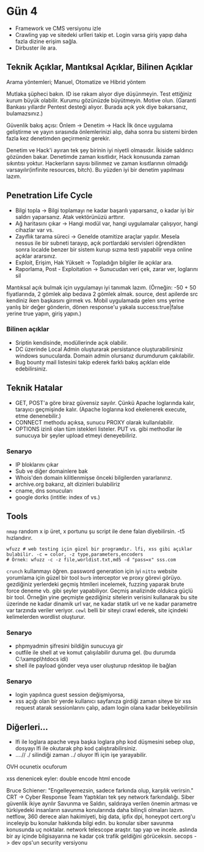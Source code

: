 # Gün 4
- Framework ve CMS versiyonu izle
- Crawling yap ve sitedeki urlleri takip et. Login varsa giriş yapıp daha fazla dizine erişim sağla.
- Dirbuster ile ara.

## Teknik Açıklar, Mantıksal Açıklar, Bilinen Açıklar
Arama yöntemleri; Manuel, Otomatize ve Hibrid yöntem 

Mutlaka şüpheci bakın. ID ise rakam alıyor diye düşünmeyin.
Test ettiğiniz kurum büyük olabilir. Kurumu gözünüzde büyütmeyin. Motive olun. (Garanti Bankası yıllardır Pentest desteği alıyor. Burada açık yok diye bakarsanız, bulamazsınız.)

Güvenlik bakış açısı:
Önlem -> Denetim -> Hack
İlk önce uygulama geliştirme ve yayın sırasında önlemlerinizi alıp, daha sonra bu sistemi birden fazla kez denetimden geçirmeniz gerekir.

Denetim ve Hack'i ayıran tek şey birinin iyi niyetli olmasıdır. İkiside saldırıcı gözünden bakar. Denetimde zaman kısıtlıdır, Hack konusunda zaman sıkıntısı yoktur. Hackerların sayısı bilinmez ve zaman kısıtlarının olmadığı varsayılır(infinite resources, bitch). Bu yüzden iyi bir denetim yapılması lazım.

## Penetration Life Cycle
- Bilgi topla -> Bilgi toplamayı ne kadar başarılı yaparsanız, o kadar iyi bir saldırı yaparsanız. Atak vektörünüzü arttırır.
- Ağ haritasını çıkar -> Hangi modül var, hangi uygulamalar çalışıyor, hangi cihazlar var vs.
- Zayıflık tarama süreci -> Genelde otamitize araçlar yapılır. Mesela nessus ile bir subneti tarayıp, açık portlardaki servisleri öğrendikten sonra localde benzer bir sistem kurup sızma testi yapabilir veya online açıklar ararsınız.
- Exploit, Erişim, Hak Yükselt -> Topladığın bilgiler ile açıklar ara.
- Raporlama, Post - Exploitation -> Sunucudan veri çek, zarar ver, loglarını sil 

Mantıksal açık bulmak için uygulamayı iyi tanımak lazım. (Örneğin: -50 + 50 fiyatlarında, 2 gömlek alıp bedava 2 gömlek almak. source, dest apilerde src kendiniz iken başkasını girmek vs. Mobil uygulamada gelen sms yerine yanlış bir değer gönderin, dönen response'u yakala success:true|false yerine true yapın, giriş yapın.)

### Bilinen açıklar
- Sriptin kendisinde, modüllerinde açık olabilir.	
- DC üzerinde Local Admin oluşturarak persistance oluşturabilirsiniz windows sunucularda. Domain admin olursanız durumdurum çakılabilir.
- Bug bounty mail listesini takip ederek farklı bakış açıkları elde edebilirsiniz.

## Teknik Hatalar
- GET, POST'a göre biraz güvensiz sayılır. Çünkü Apache loglarında kalır, tarayıcı geçmişinde kalır. (Apache loglarına kod ekelenerek execute, etme denenebilir.)
- CONNECT methodu açıksa, sunucu PROXY olarak kullanılabilir.
- OPTIONS izinli olan tüm istekleri listeler. PUT vs. gibi methodlar ile sunucuya bir şeyler upload etmeyi deneyebiliriz.

### Senaryo
- IP bloklarını çıkar
- Sub ve diğer domainlere bak
- Whois'den domain kilitlenmişse önceki bilgilerden yararlanırız.
- archive.org bakarız, alt dizinleri bulabiliriz
- cname, dns sonucuları	
- google dorks (intitle: index of vs.)
	
## Tools
`nmap` random x ip üret, x portunu şu script ile dene falan diyebilirsin. -t5 hızlandırır.
```
wfuzz # web testing için güzel bir programdır. lfi, xss gibi açıklar bulabilir. -c = color, -z type,parameters,encoders
# Örnek: wfuzz -c -z file,worldist.txt,md5 -d "pass=x" sss.com
```
`crunch` kullanmayı öğren. password generation için iyi
`nitto` website yorumlama için güzel bir tool
`burb` interceptor ve proxy görevi görüyo. gezdiğiniz yerlerdeki geçmiş htmlleri incelemek, fuzzing yaparak brute force deneme vb. gibi şeyler yapabiliyor. Geçmiş analizinde oldukca güçlü bir tool. Örneğin yine geçmişte gezdiğiniz sitelerin verisini kullanarak bu site üzerinde ne kadar dinamik url var, ne kadar statik url ve ne kadar parametre var tarzında veriler veriyor.
`cewl` belli bir siteyi crawl ederek, site içindeki kelimelerden wordlist oluşturur.

### Senaryo
- phpmyadmin şifresini bildiğin sunucuya gir
- outfile ile shell at ve komut çalışılabilir duruma gel. (bu durumda C:\xampp\htdocs idi)
- shell ile payload gönder veya user oluşturup rdesktop ile bağlan

### Senaryo
- login yapılınca guest session değişmiyorsa,
- xss açığı olan bir yerde kullanıcı sayfanıza girdiği zaman siteye bir xss request atarak sessionlarını çalıp, adam login olana kadar bekleyebilirsin

## Diğerleri...
- lfi ile loglara apache veya başka loglara php kod düşmesini sebep olup, dosyayı lfi ile okutarak php kod çalıştırabilirsiniz.
- ....// ./ silindiği zaman ../ oluyor lfi için işe yarayabilir.

OVH
ocunetix ocuforum

xss denenicek eyler:
double encode
html encode

Bruce Schiener: "Engelleyemezsin, sadece farkında olup, karşılık verirsin."
CRT -> Cyber Response Team
Yaptıkları tek şey network farkındalığı.
Siber güvenlik ikiye ayrılır Savunma ve Saldırı, saldıraya verilen önemin artması ve türkiyedeki insanların savunma konularında daha bilinçli olmaları lazım.
netflow, 360 derece alan hakimiyeti, big data, ipfix
dpi, honeypot
cert.org'u inceleyip bu konular hakkında bilgi edin. bu konular siber savunma konusunda uç noktalar.
network telescope araştır.
tap yap ve incele. aslında bir ay içinde bilgisayarına ne kadar çok trafik geldiğini görüceksin. 
secops -> dev ops'un security versiyonu 
